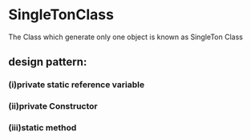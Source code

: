 # SingleTonClass
The Class which generate only one object is known as SingleTon Class
## design pattern:
### (i)private static reference variable
### (ii)private Constructor
### (iii)static method
